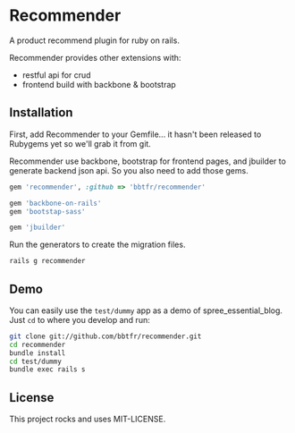 # Recommender

A product recommend plugin for ruby on rails.

Recommender provides other extensions with:

* restful api for crud
* frontend build with backbone & bootstrap


Installation
------------------------------------------------------------------------------

First, add Recommender to your Gemfile... it hasn't been released to Rubygems yet so we'll grab it from git.

Recommender use backbone, bootstrap for frontend pages, and jbuilder to generate backend json api.
So you also need to add those gems.

```ruby
gem 'recommender', :github => 'bbtfr/recommender'

gem 'backbone-on-rails'
gem 'bootstap-sass'

gem 'jbuilder'
```

Run the generators to create the migration files.

```bash
rails g recommender
```


Demo
------------------------------------------------------------------------------

You can easily use the `test/dummy` app as a demo of spree_essential_blog. Just `cd` to where you develop and run:
  
```bash  
git clone git://github.com/bbtfr/recommender.git
cd recommender
bundle install
cd test/dummy
bundle exec rails s
```


License
------------------------------------------------------------------------------

This project rocks and uses MIT-LICENSE.
